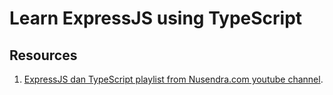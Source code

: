 # Learn ExpressJS using TypeScript

## Resources

1. [ExpressJS dan TypeScript playlist from Nusendra.com youtube channel](https://www.youtube.com/playlist?list=PLnQvfeVegcJZHhImGvDpnp0P725Ykx4Qt).
